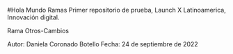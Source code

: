 #Hola Mundo Ramas
Primer repositorio de prueba, Launch X Latinoamerica, Innovación digital.

Rama Otros-Cambios

Autor: Daniela Coronado Botello
Fecha: 24 de septiembre de 2022

